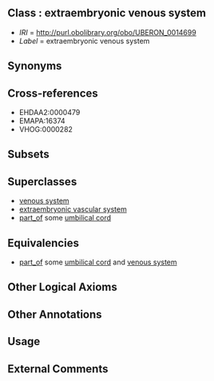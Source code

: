 
## Class : extraembryonic venous system

 * *IRI* = http://purl.obolibrary.org/obo/UBERON_0014699
 * *Label* = extraembryonic venous system

## Synonyms


## Cross-references

 * EHDAA2:0000479
 * EMAPA:16374
 * VHOG:0000282

## Subsets


## Superclasses

 * [venous system](../../UBERON/82/UBERON_0004582.md)
 * [extraembryonic vascular system](../../UBERON/01/UBERON_0014701.md)
 * [part_of](../../BFO/50/BFO_0000050.md) some [umbilical cord](../../UBERON/31/UBERON_0002331.md)

## Equivalencies

 * [part_of](../../BFO/50/BFO_0000050.md) some [umbilical cord](../../UBERON/31/UBERON_0002331.md) and [venous system](../../UBERON/82/UBERON_0004582.md)

## Other Logical Axioms


## Other Annotations


## Usage


## External Comments

